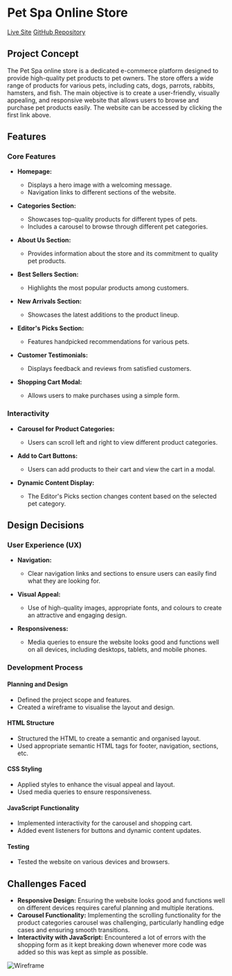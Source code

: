 # Pet Spa Online Store

[Live Site](https://hkhawaja1.github.io/Project_2/)
[GitHub Repository](https://github.com/HKhawaja1/Project_2)

## Project Concept

The Pet Spa online store is a dedicated e-commerce platform designed to provide high-quality pet products to pet owners. The store offers a wide range of products for various pets, including cats, dogs, parrots, rabbits, hamsters, and fish. The main objective is to create a user-friendly, visually appealing, and responsive website that allows users to browse and purchase pet products easily. The website can be accessed by clicking the first link above.

## Features

### Core Features

- **Homepage:**
  - Displays a hero image with a welcoming message.
  - Navigation links to different sections of the website.

- **Categories Section:**
  - Showcases top-quality products for different types of pets.
  - Includes a carousel to browse through different pet categories.

- **About Us Section:**
  - Provides information about the store and its commitment to quality pet products.

- **Best Sellers Section:**
  - Highlights the most popular products among customers.

- **New Arrivals Section:**
  - Showcases the latest additions to the product lineup.

- **Editor's Picks Section:**
  - Features handpicked recommendations for various pets.

- **Customer Testimonials:**
  - Displays feedback and reviews from satisfied customers.

- **Shopping Cart Modal:**
  - Allows users to make purchases using a simple form.

### Interactivity

- **Carousel for Product Categories:**
  - Users can scroll left and right to view different product categories.

- **Add to Cart Buttons:**
  - Users can add products to their cart and view the cart in a modal.

- **Dynamic Content Display:**
  - The Editor's Picks section changes content based on the selected pet category.

## Design Decisions

### User Experience (UX)

- **Navigation:**
  - Clear navigation links and sections to ensure users can easily find what they are looking for.

- **Visual Appeal:**
  - Use of high-quality images, appropriate fonts, and colours to create an attractive and engaging design.

- **Responsiveness:**
  - Media queries to ensure the website looks good and functions well on all devices, including desktops, tablets, and mobile phones.

### Development Process

#### Planning and Design

- Defined the project scope and features.
- Created a wireframe to visualise the layout and design.

#### HTML Structure

- Structured the HTML to create a semantic and organised layout.
- Used appropriate semantic HTML tags for footer, navigation, sections, etc.

#### CSS Styling

- Applied styles to enhance the visual appeal and layout.
- Used media queries to ensure responsiveness.

#### JavaScript Functionality

- Implemented interactivity for the carousel and shopping cart.
- Added event listeners for buttons and dynamic content updates.

#### Testing

- Tested the website on various devices and browsers.

## Challenges Faced

- **Responsive Design:** Ensuring the website looks good and functions well on different devices requires careful planning and multiple iterations.
- **Carousel Functionality:** Implementing the scrolling functionality for the product categories carousel was challenging, particularly handling edge cases and ensuring smooth transitions.
- **Interactivity with JavaScript:** Encountered a lot of errors with the shopping form as it kept breaking down whenever more code was added so this was kept as simple as possible.

![Wireframe](https://i.postimg.cc/CL13sZBL/Wireframe.png)
